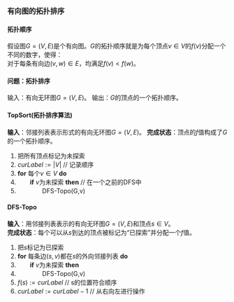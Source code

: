 ### 有向图的拓扑排序

#### 拓扑顺序

假设图$G=(V,E)$是个有向图。$G$的拓扑顺序就是为每个顶点$v \in V$的$f(v)$分配一个不同的数字，使得：  
对于每条有向边$(v,w) \in E$，均满足$f(v) < f(w)$。

#### 问题：拓扑排序

输入：有向无环图$G=(V,E)$。
输出：$G$的顶点的一个拓扑顺序。

#### TopSort(拓扑排序算法)

**输入**：邻接列表表示形式的有向无环图$G=(V,E)$。
**完成状态**：顶点的$f$值构成了$G$的一个拓扑顺序。

1. 把所有顶点标记为未探索
2. $curLabel := |V|$                // 记录顺序
3. **for** 每个$v \in V$ **do**
4. 　　**if** $v$为未探索 **then**  // 在一个之前的DFS中
5. 　　　　DFS-Topo(G,v)

#### DFS-Topo

**输入**：用邻接列表表示的有向无环图$G=(V,E)$和顶点$s \in V$。  
**完成状态**：每个可以从$s$到达的顶点被标记为“已探索”并分配一个$f$值。

1. 把$s$标记为已探索
2. **for** 每条边$(s,v)$都在$s$的外向邻接列表 **do**
3. 　　**if** $v$为未探索 **then**
4. 　　　　DFS-Topo(G,v)
5. $f(s) := curLabel$           // s的位置符合顺序
6. $curLabel := curLabel - 1$   // 从右向左进行操作
